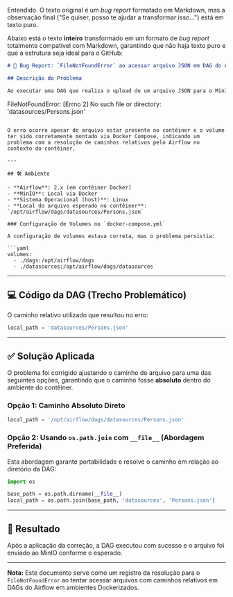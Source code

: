 Entendido. O texto original é um *bug report* formatado em Markdown, mas a observação final ("Se quiser, posso te ajudar a transformar isso...") está em texto puro.

Abaixo está o texto **inteiro** transformado em um formato de *bug report* totalmente compatível com Markdown, garantindo que não haja texto puro e que a estrutura seja ideal para o GitHub:

```markdown
# 🐞 Bug Report: `FileNotFoundError` ao acessar arquivo JSON em DAG do Airflow

## Descrição do Problema

Ao executar uma DAG que realiza o upload de um arquivo JSON para o MinIO usando `S3Hook`, o Airflow retorna a seguinte exceção:

```

FileNotFoundError: [Errno 2] No such file or directory: 'datasources/Persons.json'

````

O erro ocorre apesar do arquivo estar presente no contêiner e o volume ter sido corretamente montado via Docker Compose, indicando um problema com a resolução de caminhos relativos pelo Airflow no contexto do contêiner.

---

## 🛠️ Ambiente

- **Airflow**: 2.x (em contêiner Docker)
- **MinIO**: Local via Docker
- **Sistema Operacional (host)**: Linux
- **Local do arquivo esperado no contêiner**: `/opt/airflow/dags/datasources/Persons.json`

### Configuração de Volumes no `docker-compose.yml`

A configuração de volumes estava correta, mas o problema persistia:

```yaml
volumes:
  - ./dags:/opt/airflow/dags
  - ./datasources:/opt/airflow/dags/datasources
````

-----

## 💻 Código da DAG (Trecho Problemático)

O caminho relativo utilizado que resultou no erro:

```python
local_path = 'datasources/Persons.json'
```

-----

## ✅ Solução Aplicada

O problema foi corrigido ajustando o caminho do arquivo para uma das seguintes opções, garantindo que o caminho fosse **absoluto** dentro do ambiente do contêiner.

### Opção 1: Caminho Absoluto Direto

```python
local_path = '/opt/airflow/dags/datasources/Persons.json'
```

### Opção 2: Usando `os.path.join` com `__file__` (Abordagem Preferida)

Esta abordagem garante portabilidade e resolve o caminho em relação ao diretório da DAG:

```python
import os

base_path = os.path.dirname(__file__)
local_path = os.path.join(base_path, 'datasources', 'Persons.json')
```

-----

## 🏁 Resultado

Após a aplicação da correção, a DAG executou com sucesso e o arquivo foi enviado ao MinIO conforme o esperado.

-----

**Nota:** Este documento serve como um registro da resolução para o `FileNotFoundError` ao tentar acessar arquivos com caminhos relativos em DAGs do Airflow em ambientes Dockerizados.

```
```
